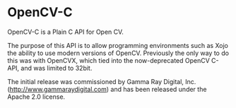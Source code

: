 # OpenCV-C
OpenCV-C is a Plain C API for Open CV. 

The purpose of this API is to allow programming environments such as Xojo the ability to use modern
versions of OpenCV. Previously the only way to do this was with OpenCVX, which tied into the now-deprecated
OpenCV C-API, and was limited to 32bit. 

The initial release was commissioned by Gamma Ray Digital, Inc. (http://www.gammaraydigital.com) and 
has been released under the Apache 2.0 license. 
